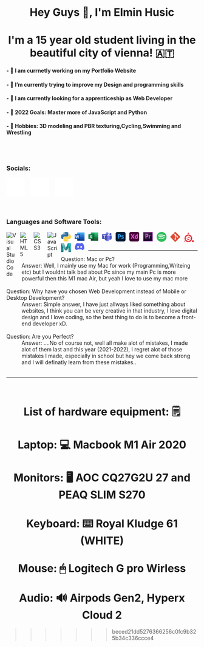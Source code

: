 
# <h1 align="center"> **Hey Guys 👋, I'm Elmin Husic** </h1> 
### <h1 align="center">**I'm a 15 year old student living in the beautiful city of vienna!** 🇦🇹</h1> 

#### - 🪪 **I am currnetly working on my Portfolio Website**
#### - 🔫 **I’m currently trying to improve my Design and programming skills**
#### - 👯 **I am currently looking for a apprenticeship as Web Developer**
#### - 🔮 **2022 Goals: Master more of JavaScript and Python**
#### - 🧾 **Hobbies: 3D modeling and PBR texturing,Cycling,Swimming and Wrestling**

<br />
<br />


### **Socials:**

[![Twitter](./img/twitter-dark.svg)](https://twitter.com/Elmin_H772)
&nbsp;&nbsp;
[![Linkdin](./img/linkedin-dark.svg)](https://www.linkedin.com/in/husicelmin/)
&nbsp;&nbsp;
[![Instagram](./img/instagram-dark.svg)](https://www.instagram.com/elmin_h7/)
&nbsp;&nbsp;





<br />


### **Languages and Software Tools:**


<img align="left" alt="Visual Studio Code" width="26px" src="https://cdn.jsdelivr.net/gh/devicons/devicon/icons/vscode/vscode-original.svg" style="padding-right:10px;" />
<img align="left" alt="HTML5" width="26px" src="https://cdn.jsdelivr.net/gh/devicons/devicon/icons/html5/html5-original.svg" style="padding-right:10px;" />
<img align="left" alt="CSS3" width="26px" src="https://cdn.jsdelivr.net/gh/devicons/devicon/icons/css3/css3-original.svg" style="padding-right:10px;" />
<img align="left" alt="JavaScript" width="26px" src="https://cdn.jsdelivr.net/gh/devicons/devicon/icons/javascript/javascript-original.svg" style="padding-right:10px;" />
<img align="left" alt="Python" width="26px" src="python-5.svg" style="padding-right:10px;" />
<img align="left" alt="Word" width="26px" src="word-1.svg" style="padding-right:10px;" />
<img align="left" alt="Excel" width="26px" src="excel-4.svg" style="padding-right:10px;" />
<img align="left" alt="Teams" width="26px" src="microsoft-teams-1.svg" style="padding-right:10px;" />
<img align="left" alt="Photoshop" width="26px" src="adobe-photoshop-2.svg" style="padding-right:10px;" />
<img align="left" alt="XD" width="26px" src="adobe-xd-2.svg" style="padding-right:10px;" >
<img align="left" alt="Premiere" width="26px" src="premiere-cc.svg" style="padding-right:10px;" >
<img align="left" alt="Spotify" width="26px" src="spotify-2.svg" style="padding-right:10px;" >
<img align="left" alt="Git" width="26px" src="git-icon.svg" style="padding-right:10px;" >
<img align="left" alt="SubstancePainter" width="26px" src="substance-painter.svg" style="padding-right:10px;" >
<img align="left" alt="Max" width="26px" src="maya-2017.svg" style="padding-right:10px;" >
<img align="left" alt="Discord" width="26px" src="discord-6.svg" style="padding-right:10px;" >

<br>
<br>

***

<dt>Question: Mac or Pc?</dt>

<dd>Answer: Well, I mainly use my Mac for work (Programming,Writeing etc) but I wouldnt talk bad about Pc since my main Pc is more powerful then this M1 mac Air, but yeah I love to use my mac more</dd>

<br>

<dt> Question: Why have you chosen Web Development instead of Mobile or Desktop Development?</dt>

<dd>Answer: Simple answer, I have just allways liked something about websites, I think you can be very creative in that industry, I love digital design and I love coding, so the best thing to do is to become a front-end developer xD.</dd>

<br>

<dt>Question: Are you Perfect?</dt>

<dd>Answer: ....No of course not, well all make alot of mistakes, I made alot of them last and this year (2021-2022), I regret alot of those mistakes I made, especially in school but hey we come back strong and I will definatly learn from these mistakes..
</dd>

<br>

***

<br>

## <h1 align="center"> **List of hardware equipment: 🗒** </h1> 

## <h1 align="center">**Laptop: 💻** Macbook M1 Air 2020</h1> 
## <h1 align="center">**Monitors: 🖥** AOC CQ27G2U 27 and PEAQ SLIM S270</h1> 
## <h1 align="center">**Keyboard: ⌨️** Royal Kludge 61 (WHITE)</h1> 
## <h1 align="center">**Mouse: 🖱** Logitech G pro Wirless</h1> 
## <h1 align="center">**Audio: 🔊** Airpods Gen2, Hyperx Cloud 2</h1> 

>>>>>>> beced21dd5276366256c0fc9b325b34c336ccce4